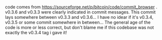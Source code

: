 
code comes from https://sourceforge.net/p/bitcoin/code/commit_browser . v0.3.6 and v0.3.3 were clearly indicated in commit messages. This commit lays somewhere between v0.3.3 and v0.3.6... I have no idear if it's v0.3.4, v0.3.5 or some commit somewhere in between...
The general age of the code is more or less correct, but don't blame me if this codebase was not exactly the v0.3.4 tag i gave it!
